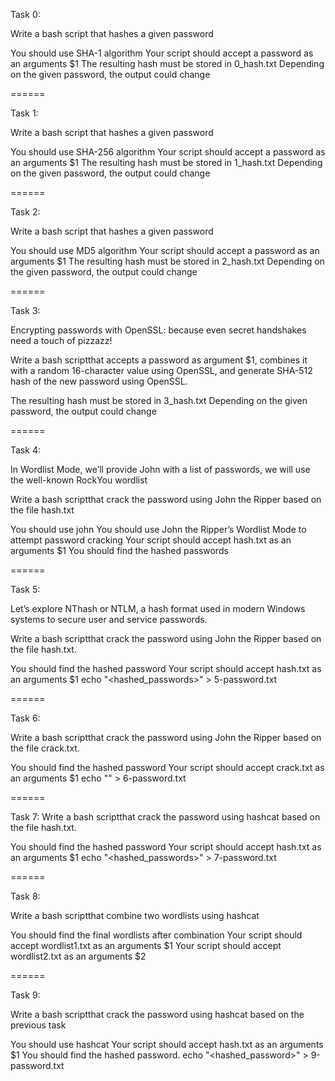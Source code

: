 Task 0:

Write a bash script that hashes a given password

You should use SHA-1 algorithm
Your script should accept a password as an arguments $1
The resulting hash must be stored in 0_hash.txt
Depending on the given password, the output could change

======

Task 1:

Write a bash script that hashes a given password

You should use SHA-256 algorithm
Your script should accept a password as an arguments $1
The resulting hash must be stored in 1_hash.txt
Depending on the given password, the output could change

======

Task 2:

Write a bash script that hashes a given password

You should use MD5 algorithm
Your script should accept a password as an arguments $1
The resulting hash must be stored in 2_hash.txt
Depending on the given password, the output could change

======

Task 3:

Encrypting passwords with OpenSSL: because even secret handshakes need a touch of pizzazz!

Write a bash scriptthat accepts a password as argument $1, combines it with a random 16-character value using OpenSSL, and generate SHA-512 hash of the new password using OpenSSL.

The resulting hash must be stored in 3_hash.txt
Depending on the given password, the output could change

======

Task 4:

In Wordlist Mode, we’ll provide John with a list of passwords, we will use the well-known RockYou wordlist

Write a bash scriptthat crack the password using John the Ripper based on the file hash.txt

You should use john
You should use John the Ripper’s Wordlist Mode to attempt password cracking
Your script should accept hash.txt as an arguments $1
You should find the hashed passwords

======

Task 5:

Let’s explore NThash or NTLM, a hash format used in modern Windows systems to secure user and service passwords.

Write a bash scriptthat crack the password using John the Ripper based on the file hash.txt.

You should find the hashed password
Your script should accept hash.txt as an arguments $1
echo "<hashed_passwords>" > 5-password.txt

======

Task 6:

Write a bash scriptthat crack the password using John the Ripper based on the file crack.txt.

You should find the hashed password
Your script should accept crack.txt as an arguments $1
echo "<hashedpasswords>" > 6-password.txt

======

Task 7:
Write a bash scriptthat crack the password using hashcat based on the file hash.txt.

You should find the hashed password
Your script should accept hash.txt as an arguments $1
echo "<hashed_passwords>" > 7-password.txt

======

Task 8:

Write a bash scriptthat combine two wordlists using hashcat

You should find the final wordlists after combination
Your script should accept wordlist1.txt as an arguments $1
Your script should accept wordlist2.txt as an arguments $2

======

Task 9:

Write a bash scriptthat crack the password using hashcat based on the previous task

You should use hashcat
Your script should accept hash.txt as an arguments $1
You should find the hashed password.
echo "<hashed_password>" > 9-password.txt
